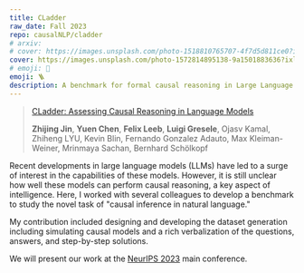 ```yaml
---
title: CLadder
raw_date: Fall 2023
repo: causalNLP/cladder
# arxiv: 
# cover: https://images.unsplash.com/photo-1518810765707-4f7d5d811ce0?ixlib=rb-4.0.3&ixid=M3wxMjA3fDB8MHxwaG90by1wYWdlfHx8fGVufDB8fHx8fA%3D%3D&auto=format&fit=crop&w=1440&q=80
cover: https://images.unsplash.com/photo-1572814895138-9a1501883636?ixlib=rb-4.0.3&ixid=M3wxMjA3fDB8MHxwaG90by1wYWdlfHx8fGVufDB8fHx8fA%3D%3D&auto=format&fit=crop&w=1440&q=80
# emoji: 🤹
emoji: 🪜
description: A benchmark for formal causal reasoning in Large Language Models 
---
```


> [CLadder: Assessing Causal Reasoning in Language Models](https://openreview.net/forum?id=hdZeYGNCTtN)
> 
> **Zhijing Jin**, **Yuen Chen**, **Felix Leeb**, **Luigi Gresele**, Ojasv Kamal, Zhiheng LYU, Kevin Blin, Fernando Gonzalez Adauto, Max Kleiman-Weiner, Mrinmaya Sachan, Bernhard Schölkopf

Recent developments in large language models (LLMs) have led to a surge of interest in the capabilities of these models. However, it is still unclear how well these models can perform causal reasoning, a key aspect of intelligence. Here, I worked with several colleagues to develop a benchmark to study the novel task of "causal inference in natural language."

My contribution included designing and developing the dataset generation including simulating causal models and a rich verbalization of the questions, answers, and step-by-step solutions.

We will present our work at the [NeurIPS 2023](https://openreview.net/forum?id=e2wtjx0Yqu) main conference.

